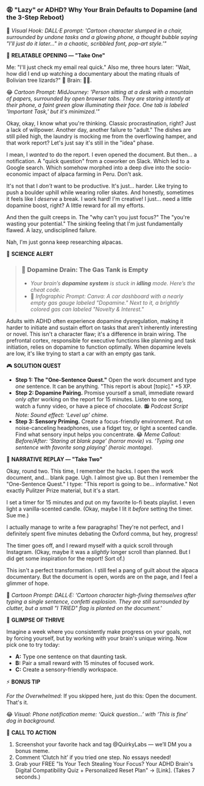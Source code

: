 ### **😩 "Lazy" or ADHD? Why Your Brain Defaults to Dopamine (and the 3-Step Reboot)**

🎨 *Visual Hook: DALL·E prompt: 'Cartoon character slumped in a chair, surrounded by undone tasks and a glowing phone, a thought bubble saying "I'll just do it later..." in a chaotic, scribbled font, pop-art style.'"*

📖 **RELATABLE OPENING — "Take One"**

Me: "I'll just check my email real quick." Also me, three hours later: "Wait, how did I end up watching a documentary about the mating rituals of Bolivian tree lizards?" 🦎 Brain: 🤷‍♀️.

😂 *Cartoon Prompt: MidJourney: 'Person sitting at a desk with a mountain of papers, surrounded by open browser tabs. They are staring intently at their phone, a faint green glow illuminating their face. One tab is labeled 'Important Task,' but it's minimized.'"*

Okay, okay, I know what you're thinking. Classic procrastination, right? Just a lack of willpower. Another day, another failure to "adult." The dishes are still piled high, the laundry is mocking me from the overflowing hamper, and that work report? Let's just say it's still in the "idea" phase.

I mean, I *wanted* to do the report. I even opened the document. But then... a notification. A "quick question" from a coworker on Slack. Which led to a Google search. Which somehow morphed into a deep dive into the socio-economic impact of alpaca farming in Peru. Don't ask.

It's not that I *don't* want to be productive. It's just... harder. Like trying to push a boulder uphill while wearing roller skates. And honestly, sometimes it feels like I *deserve* a break. I work hard! I'm creative! I just... need a little dopamine boost, right? A little reward for all my efforts.

And then the guilt creeps in. The "why can't you just focus?" The "you're wasting your potential." The sinking feeling that I'm just fundamentally flawed. A lazy, undisciplined failure.

Nah, I'm just gonna keep researching alpacas.

🔬 **SCIENCE ALERT**

> ### 🧠 Dopamine Drain: The Gas Tank is Empty
> - *Your brain’s **dopamine system** is stuck in **idling** mode. Here’s the cheat code.*
> - 🎨 *Infographic Prompt: Canva: A car dashboard with a nearly empty gas gauge labeled "Dopamine." Next to it, a brightly colored gas can labeled "Novelty & Interest."*

Adults with ADHD often experience dopamine dysregulation, making it harder to initiate and sustain effort on tasks that aren't inherently interesting or novel. This isn't a character flaw; it's a difference in brain wiring. The prefrontal cortex, responsible for executive functions like planning and task initiation, relies on dopamine to function optimally. When dopamine levels are low, it's like trying to start a car with an empty gas tank.

🎮 **SOLUTION QUEST**

*   **Step 1: The "One-Sentence Quest."** Open the work document and type *one* sentence. It can be anything. "This report is about [topic]." +5 XP.
*   **Step 2: Dopamine Pairing.** Promise yourself a small, immediate reward *only after* working on the report for 15 minutes. Listen to one song, watch a funny video, or have a piece of chocolate. 📻 *Podcast Script Note: Sound effect: ‘Level up’ chime.*
*   **Step 3: Sensory Priming.** Create a focus-friendly environment. Put on noise-canceling headphones, use a fidget toy, or light a scented candle. Find what sensory input helps you concentrate. 😂 *Meme Callout: Before/After: ‘Staring at blank page’ (horror movie) vs. ‘Typing one sentence with favorite song playing’ (heroic montage).*

🔄 **NARRATIVE REPLAY — "Take Two"**

Okay, round two. This time, I remember the hacks. I open the work document, and... blank page. Ugh. I almost give up. But then I remember the "One-Sentence Quest." I type: "This report is going to be... informative." Not exactly Pulitzer Prize material, but it's a start.

I set a timer for 15 minutes and put on my favorite lo-fi beats playlist. I even light a vanilla-scented candle. (Okay, maybe I lit it *before* setting the timer. Sue me.)

I actually manage to write a few paragraphs! They're not perfect, and I definitely spent five minutes debating the Oxford comma, but hey, progress!

The timer goes off, and I reward myself with a quick scroll through Instagram. (Okay, maybe it was a *slightly* longer scroll than planned. But I did get some inspiration for the report! Sort of.)

This isn't a perfect transformation. I still feel a pang of guilt about the alpaca documentary. But the document is open, words are on the page, and I feel a glimmer of hope.

🎨 *Cartoon Prompt: DALL·E: ‘Cartoon character high-fiving themselves after typing a single sentence, confetti explosion. They are still surrounded by clutter, but a small "I TRIED" flag is planted on the document.'*

🌟 **GLIMPSE OF THRIVE**

Imagine a week where you consistently make progress on your goals, not by forcing yourself, but by working *with* your brain's unique wiring. Now pick one to try today:

*   **A:** Type one sentence on that daunting task.
*   **B:** Pair a small reward with 15 minutes of focused work.
*   **C:** Create a sensory-friendly workspace.

⚡ **BONUS TIP**

*For the Overwhelmed:* If you skipped here, just do this: Open the document. That's it.

😂 *Visual: Phone notification meme: ‘Quick question…’ with ‘This is fine’ dog in background.*

📢 **CALL TO ACTION**

1.  Screenshot your favorite hack and tag @QuirkyLabs — we’ll DM you a bonus meme.
2.  Comment ‘Clutch hit’ if you tried one step. No essays needed!
3.  Grab your FREE "Is Your Tech Stealing Your Focus? Your ADHD Brain's Digital Compatibility Quiz + Personalized Reset Plan" → \[Link]. (Takes 7 seconds.)